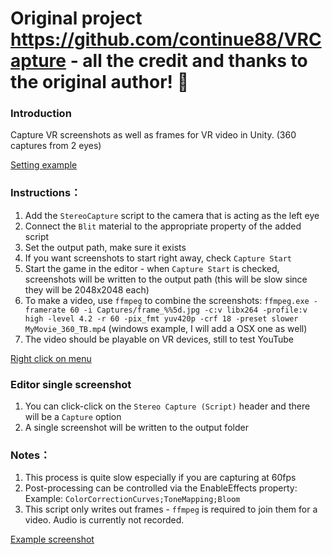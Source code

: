 # Original project https://github.com/continue88/VRCapture - all the credit and thanks to the original author! 🙏

### Introduction
Capture VR screenshots as well as frames for VR video in Unity. (360 captures from 2 eyes)

[Setting example](/StereoCaptureScript.png)

### Instructions：
1. Add the `StereoCapture` script to the camera that is acting as the left eye
2. Connect the `Blit` material to the appropriate property of the added script
3. Set the output path, make sure it exists
4. If you want screenshots to start right away, check `Capture Start`
5. Start the game in the editor - when `Capture Start` is checked, screenshots will be written to the output path (this will be slow since they will be 2048x2048 each)
6. To make a video, use `ffmpeg` to combine the screenshots:
  `ffmpeg.exe -framerate 60 -i Captures/frame_%%5d.jpg -c:v libx264 -profile:v high -level 4.2 -r 60 -pix_fmt yuv420p -crf 18 -preset slower MyMovie_360_TB.mp4` (windows example, I will add a OSX one as well)
7. The video should be playable on VR devices, still to test YouTube

[Right click on menu](/CaptureMenu.png)

### Editor single screenshot
1. You can click-click on the `Stereo Capture (Script)` header and there will be a `Capture` option
2. A single screenshot will be written to the output folder
### Notes：
1. This process is quite slow especially if you are capturing at 60fps
2. Post-processing can be controlled via the EnableEffects property: Example: `ColorCorrectionCurves;ToneMapping;Bloom`
3. This script only writes out frames - `ffmpeg` is required to join them for a video. Audio is currently not recorded.

[Example screenshot](/frame_00001.jpg)
